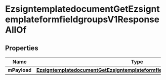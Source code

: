 

# EzsigntemplatedocumentGetEzsigntemplateformfieldgroupsV1ResponseAllOf

## Properties

Name | Type | Description | Notes
------------ | ------------- | ------------- | -------------
**mPayload** | [**EzsigntemplatedocumentGetEzsigntemplateformfieldgroupsV1ResponseMPayload**](EzsigntemplatedocumentGetEzsigntemplateformfieldgroupsV1ResponseMPayload.md) |  | 




